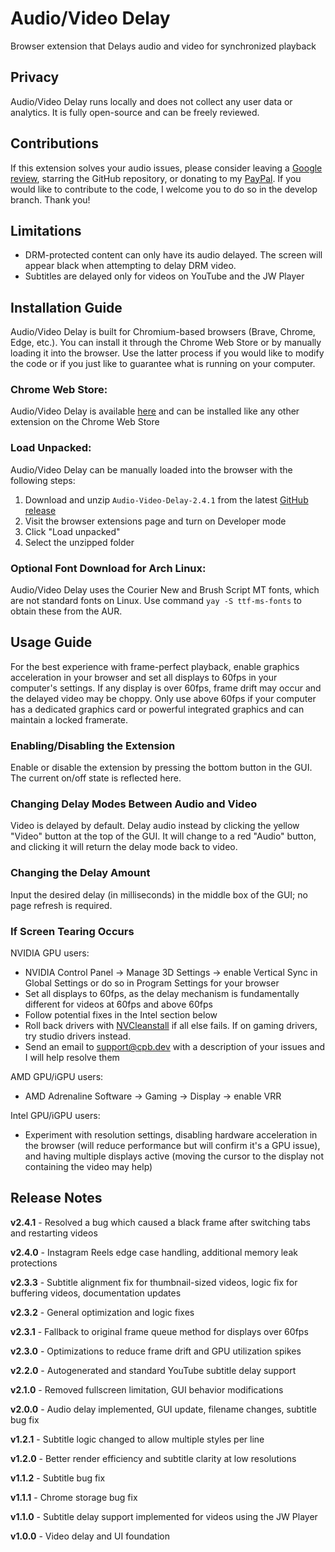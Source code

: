 # Audio/Video Delay
Browser extension that Delays audio and video for synchronized playback

## Privacy
Audio/Video Delay runs locally and does not collect any user data or analytics. It is fully open-source and can be freely reviewed.

## Contributions
If this extension solves your audio issues, please consider leaving a [Google review](https://chromewebstore.google.com/detail/audiovideo-delay/oefgkbcfnbncpbociajoehcnnmmipjmo/reviews), starring the GitHub repository, or donating to my [PayPal](https://paypal.me/paypalcpb). If you would like to contribute to the code, I welcome you to do so in the develop branch. Thank you!

## Limitations
- DRM-protected content can only have its audio delayed. The screen will appear black when attempting to delay DRM video.
- Subtitles are delayed only for videos on YouTube and the JW Player

## Installation Guide
Audio/Video Delay is built for Chromium-based browsers (Brave, Chrome, Edge, etc.). You can install it through the Chrome Web Store or by manually loading it into the browser. Use the latter process if you would like to modify the code or if you just like to guarantee what is running on your computer.

### Chrome Web Store:
Audio/Video Delay is available [here](https://chromewebstore.google.com/detail/audiovideo-delay/oefgkbcfnbncpbociajoehcnnmmipjmo) and can be installed like any other extension on the Chrome Web Store

### Load Unpacked:
Audio/Video Delay can be manually loaded into the browser with the following steps:
1. Download and unzip `Audio-Video-Delay-2.4.1` from the latest [GitHub release](https://github.com/cpb34/Audio-Video-Delay/releases)
2. Visit the browser extensions page and turn on Developer mode
3. Click "Load unpacked"
4. Select the unzipped folder

### Optional Font Download for Arch Linux:
Audio/Video Delay uses the Courier New and Brush Script MT fonts, which are not standard fonts on Linux. Use command `yay -S ttf-ms-fonts` to obtain these from the AUR.

## Usage Guide
For the best experience with frame-perfect playback, enable graphics acceleration in your browser and set all displays to 60fps in your computer's settings. If any display is over 60fps, frame drift may occur and the delayed video may be choppy. Only use above 60fps if your computer has a dedicated graphics card or powerful integrated graphics and can maintain a locked framerate.

### Enabling/Disabling the Extension
Enable or disable the extension by pressing the bottom button in the GUI. The current on/off state is reflected here.

### Changing Delay Modes Between Audio and Video
Video is delayed by default. Delay audio instead by clicking the yellow "Video" button at the top of the GUI. It will change to a red "Audio" button, and clicking it will return the delay mode back to video.

### Changing the Delay Amount
Input the desired delay (in milliseconds) in the middle box of the GUI; no page refresh is required.

### If Screen Tearing Occurs
NVIDIA GPU users:
- NVIDIA Control Panel -> Manage 3D Settings -> enable Vertical Sync in Global Settings or do so in Program Settings for your browser
- Set all displays to 60fps, as the delay mechanism is fundamentally different for videos at 60fps and above 60fps
- Follow potential fixes in the Intel section below
- Roll back drivers with [NVCleanstall](https://nvcleanstall.net/download) if all else fails. If on gaming drivers, try studio drivers instead.
- Send an email to support@cpb.dev with a description of your issues and I will help resolve them

AMD GPU/iGPU users:
- AMD Adrenaline Software -> Gaming -> Display -> enable VRR

Intel GPU/iGPU users:
- Experiment with resolution settings, disabling hardware acceleration in the browser (will reduce performance but will confirm it's a GPU issue), and having multiple displays active (moving the cursor to the display not containing the video may help)

## Release Notes

**v2.4.1** - Resolved a bug which caused a black frame after switching tabs and restarting videos

**v2.4.0** - Instagram Reels edge case handling, additional memory leak protections

**v2.3.3** - Subtitle alignment fix for thumbnail-sized videos, logic fix for buffering videos, documentation updates

**v2.3.2** - General optimization and logic fixes

**v2.3.1** - Fallback to original frame queue method for displays over 60fps

**v2.3.0** - Optimizations to reduce frame drift and GPU utilization spikes

**v2.2.0** - Autogenerated and standard YouTube subtitle delay support

**v2.1.0** - Removed fullscreen limitation, GUI behavior modifications

**v2.0.0** - Audio delay implemented, GUI update, filename changes, subtitle bug fix

**v1.2.1** - Subtitle logic changed to allow multiple styles per line

**v1.2.0** - Better render efficiency and subtitle clarity at low resolutions

**v1.1.2** - Subtitle bug fix

**v1.1.1** - Chrome storage bug fix

**v1.1.0** - Subtitle delay support implemented for videos using the JW Player

**v1.0.0** - Video delay and UI foundation